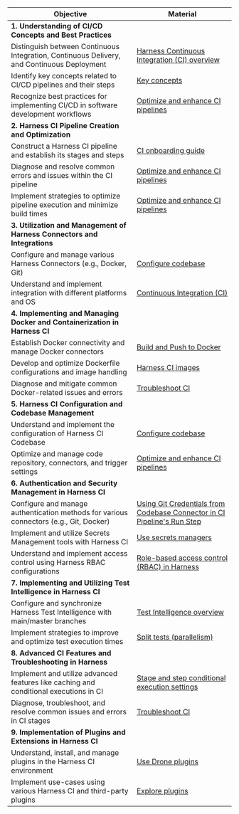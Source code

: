 | Objective   | Material |
| ------ | ----- |
| **1. Understanding of CI/CD Concepts and Best Practices** ||
| Distinguish between Continuous Integration, Continuous Delivery, and Continuous Deployment | [Harness Continuous Integration (CI) overview](https://developer.harness.io/docs/continuous-integration/get-started/overview) |
| Identify key concepts related to CI/CD pipelines and their steps| [Key concepts](https://developer.harness.io/docs/continuous-integration/get-started/key-concepts)|
| Recognize best practices for implementing CI/CD in software development workflows | [Optimize and enhance CI pipelines](https://developer.harness.io/docs/continuous-integration/use-ci/optimize-and-more/optimizing-ci-build-times/)|
| **2. Harness CI Pipeline Creation and Optimization** ||
| Construct a Harness CI pipeline and establish its stages and steps | [CI onboarding guide](https://developer.harness.io/docs/continuous-integration/get-started/onboarding-guide) |
| Diagnose and resolve common errors and issues within the CI pipeline   | [Optimize and enhance CI pipelines](https://developer.harness.io/docs/continuous-integration/use-ci/optimize-and-more/optimizing-ci-build-times/) |
| Implement strategies to optimize pipeline execution and minimize build times | [Optimize and enhance CI pipelines](https://developer.harness.io/docs/continuous-integration/use-ci/optimize-and-more/optimizing-ci-build-times/) |
| **3. Utilization and Management of Harness Connectors and Integrations**  | |
| Configure and manage various Harness Connectors (e.g., Docker, Git)| [Configure codebase](https://developer.harness.io/docs/continuous-integration/use-ci/codebase-configuration/create-and-configure-a-codebase/)|
| Understand and implement integration with different platforms and OS | [Continuous Integration (CI)](https://developer.harness.io/docs/get-started/supported-platforms-and-technologies/#continuous-integration-ci)|
| **4. Implementing and Managing Docker and Containerization in Harness CI** ||
| Establish Docker connectivity and manage Docker connectors | [Build and Push to Docker](https://developer.harness.io/docs/continuous-integration/use-ci/build-and-upload-artifacts/build-and-push/build-and-push-to-docker-registry) |
| Develop and optimize Dockerfile configurations and image handling| [Harness CI images](https://developer.harness.io/docs/continuous-integration/use-ci/set-up-build-infrastructure/harness-ci/) |
| Diagnose and mitigate common Docker-related issues and errors | [Troubleshoot CI](/docs/category/troubleshoot-ci)|
| **5. Harness CI Configuration and Codebase Management** ||
| Understand and implement the configuration of Harness CI Codebase | [Configure codebase](https://developer.harness.io/docs/continuous-integration/use-ci/codebase-configuration/create-and-configure-a-codebase/) |
| Optimize and manage code repository, connectors, and trigger settings| [Optimize and enhance CI pipelines](https://developer.harness.io/docs/continuous-integration/use-ci/optimize-and-more/optimizing-ci-build-times/)|
| **6. Authentication and Security Management in Harness CI** ||
| Configure and manage authentication methods for various connectors (e.g., Git, Docker)     | [Using Git Credentials from Codebase Connector in CI Pipeline's Run Step](https://developer.harness.io/kb/continuous-integration/articles/using_git_credentials_from_codebase_connector_in_ci_pipelines_run_step/) |
| Implement and utilize Secrets Management tools with Harness CI | [Use secrets managers](https://developer.harness.io/docs/platform/get-started/tutorials/add-secrets-manager) |
| Understand and implement access control using Harness RBAC configurations | [Role-based access control (RBAC) in Harness](https://developer.harness.io/docs/platform/role-based-access-control/rbac-in-harness/)|
| **7. Implementing and Utilizing Test Intelligence in Harness CI** | |
| Configure and synchronize Harness Test Intelligence with main/master branches              | [Test Intelligence overview](https://developer.harness.io/docs/continuous-integration/use-ci/run-tests/test-intelligence/set-up-test-intelligence) |
| Implement strategies to improve and optimize test execution times                          | [Split tests (parallelism)](https://developer.harness.io/docs/continuous-integration/use-ci/run-tests/speed-up-ci-test-pipelines-using-parallelism) |
| **8. Advanced CI Features and Troubleshooting in Harness** ||
| Implement and utilize advanced features like caching and conditional executions in CI      | [Stage and step conditional execution settings](https://developer.harness.io/docs/platform/pipelines/w_pipeline-steps-reference/step-skip-condition-settings/) |
| Diagnose, troubleshoot, and resolve common issues and errors in CI stages| [Troubleshoot CI](/docs/category/troubleshoot-ci) |
| **9. Implementation of Plugins and Extensions in Harness CI**  | |
| Understand, install, and manage plugins in the Harness CI environment | [Use Drone plugins](https://developer.harness.io/docs/continuous-integration/use-ci/use-drone-plugins/run-a-drone-plugin-in-ci)                                                                          |
| Implement use-cases using various Harness CI and third-party plugins | [Explore plugins](https://developer.harness.io/docs/continuous-integration/use-ci/use-drone-plugins/explore-ci-plugins/) |
